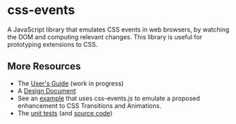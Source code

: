 # css-events #

A JavaScript library that emulates CSS events in web browsers, by watching the DOM and computing relevant changes. This library is useful for prototyping extensions to CSS.

## More Resources ##

  * The [User's Guide](UserGuide.md) (work in progress)
  * A [Design Document](DesignDoc.md)
  * See an [example](http://css-events.googlecode.com/git/examples/animation/index.html) that uses css-events.js to emulate a proposed enhancement to CSS Transitions and Animations.
  * The [unit tests](http://css-events.googlecode.com/git/tests/qunit.html) (and [source code](http://code.google.com/p/css-events/source/browse/tests/test-css-events.js))
